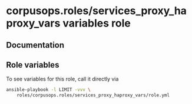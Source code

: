 # corpusops.roles/services_proxy_haproxy_vars variables role
## Documentation

## Role variables
To see variables for this role, call it directly via
```bash
ansible-playbook -l LIMIT -vvv \
    roles/corpusops.roles/services_proxy_haproxy_vars/role.yml
```
